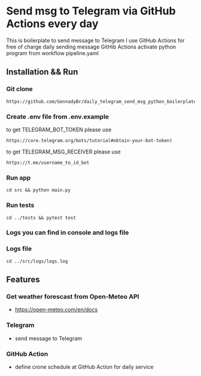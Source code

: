 # Send msg to Telegram via GitHub Actions every day

This is boilerplate to send message to Telegram
I use GitHub Actions for free of charge daily sending message
GitHib Actions activate python program from workflow pipeline.yaml

## Installation && Run
### Git clone
```
https://github.com/GennadyBr/daily_telegram_send_msg_python_boilerplate.git
```

### Create .env file from .env.example
to get TELEGRAM_BOT_TOKEN 
please use 
```
https://core.telegram.org/bots/tutorial#obtain-your-bot-token)
```

to get TELEGRAM_MSG_RECEIVER
please use 
```
https://t.me/username_to_id_bot
```


### Run app
```
cd src && python main.py
```

### Run tests
```
cd ../tests && pytest test
```

### Logs you can find in console and logs file

### Logs file
```
cd ../src/logs/logs.log
```

## Features
### Get weather forescast from Open-Meteo API
- https://open-meteo.com/en/docs

### Telegram
- send message to Telegram

### GitHub Action
- define crone schedule at GitHub Action for daily service
